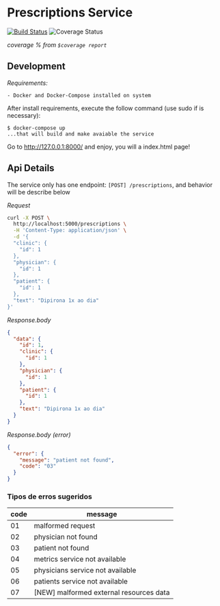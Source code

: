 # Prescriptions Service
[![Build Status](https://travis-ci.com/jrnp97/PSCTIONS.svg?token=Ea2NJ1wxgyHphmcY3nJf&branch=master)](https://travis-ci.com/jrnp97/PSCTIONS)
![Coverage Status](https://img.shields.io/badge/coverage-96%25-green)

*coverage % from `$coverage report`*

## Development

*Requirements:*

    - Docker and Docker-Compose installed on system

After install requirements, execute the follow command (use sudo if is necessary):
```
$ docker-compose up 
...that will build and make avaiable the service
```

Go to http://127.0.0.1:8000/ and enjoy, you will a index.html page!

## Api Details

The service only has one endpoint: `[POST] /prescriptions`,
and behavior will be describe below

*Request*
```bash
curl -X POST \
  http://localhost:5000/prescriptions \
  -H 'Content-Type: application/json' \
  -d '{
  "clinic": {
    "id": 1
  },
  "physician": {
    "id": 1
  },
  "patient": {
    "id": 1
  },
  "text": "Dipirona 1x ao dia"
}'
```

*Response.body*
```json
{
  "data": {
    "id": 1,
    "clinic": {
      "id": 1
    },
    "physician": {
      "id": 1
    },
    "patient": {
      "id": 1
    },
    "text": "Dipirona 1x ao dia"
  }
}
```

*Response.body (error)*
```json
{
  "error": {
    "message": "patient not found",
    "code": "03"
  }
}
```

### Tipos de erros sugeridos
| code | message                          |
|------|----------------------------------|
| 01   | malformed request                |
| 02   | physician not found              |
| 03   | patient not found                |
| 04   | metrics service not available    |
| 05   | physicians service not available |
| 06   | patients service not available   |
| 07   | [NEW] malformed external resources data   |

